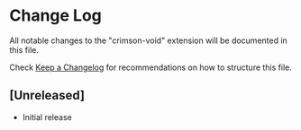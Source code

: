 # Change Log

All notable changes to the "crimson-void" extension will be documented in this file.

Check [Keep a Changelog](http://keepachangelog.com/) for recommendations on how to structure this file.

## [Unreleased]

- Initial release
